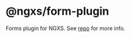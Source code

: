# @ngxs/form-plugin

Forms plugin for NGXS. See [repo](https://github.com/ngxs/store) for more info.
